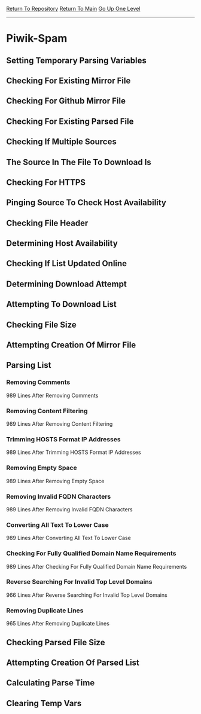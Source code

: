 [Return To Repository](https://github.com/deathbybandaid/piholeparser/)
[Return To Main](https://github.com/deathbybandaid/piholeparser/blob/master/RecentRunLogs/Mainlog.md)
[Go Up One Level](https://github.com/deathbybandaid/piholeparser/blob/master/RecentRunLogs/TopLevelScripts/30-Processing-External-Blacklists.md)
____________________________________
# Piwik-Spam
## Setting Temporary Parsing Variables
## Checking For Existing Mirror File
## Checking For Github Mirror File
## Checking For Existing Parsed File
## Checking If Multiple Sources
## The Source In The File To Download Is
## Checking For HTTPS
## Pinging Source To Check Host Availability
## Checking File Header
## Determining Host Availability
## Checking If List Updated Online
## Determining Download Attempt
## Attempting To Download List
## Checking File Size
## Attempting Creation Of Mirror File
## Parsing List
### Removing Comments
989 Lines After Removing Comments
### Removing Content Filtering
989 Lines After Removing Content Filtering
### Trimming HOSTS Format IP Addresses
989 Lines After Trimming HOSTS Format IP Addresses
### Removing Empty Space
989 Lines After Removing Empty Space
### Removing Invalid FQDN Characters
989 Lines After Removing Invalid FQDN Characters
### Converting All Text To Lower Case
989 Lines After Converting All Text To Lower Case
### Checking For Fully Qualified Domain Name Requirements
989 Lines After Checking For Fully Qualified Domain Name Requirements
### Reverse Searching For Invalid Top Level Domains
966 Lines After Reverse Searching For Invalid Top Level Domains
### Removing Duplicate Lines
965 Lines After Removing Duplicate Lines
## Checking Parsed File Size
## Attempting Creation Of Parsed List
## Calculating Parse Time
## Clearing Temp Vars
